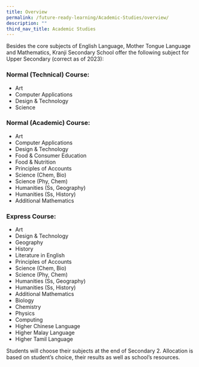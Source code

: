 ```yaml
---
title: Overview
permalink: /future-ready-learning/Academic-Studies/overview/
description: ""
third_nav_title: Academic Studies
---
```

Besides the core subjects of English Language, Mother Tongue Language and Mathematics, Kranji Secondary School offer the following subject for Upper Secondary (correct as of 2023):

  

### Normal (Technical) Course:
*   Art
*   Computer Applications
*   Design & Technology
*   Science

### Normal (Academic) Course:
*   Art
*   Computer Applications
*   Design & Technology
*   Food & Consumer Education
*   Food & Nutrition
*   Principles of Accounts
*   Science (Chem, Bio)
*   Science (Phy, Chem)
*   Humanities (Ss, Geography)
*   Humanities (Ss, History)
*   Additional Mathematics

### Express Course:
*   Art
*   Design & Technology
*   Geography
*   History
*   Literature in English
*   Principles of Accounts
*   Science (Chem, Bio)
*   Science (Phy, Chem)
*   Humanities (Ss, Geography)
*   Humanities (Ss, History)
*   Additional Mathematics
*   Biology
*   Chemistry
*   Physics
*   Computing
*   Higher Chinese Language
*   Higher Malay Language
*   Higher Tamil Language

Students will choose their subjects at the end of Secondary 2. Allocation is based on student’s choice, their results as well as school’s resources.